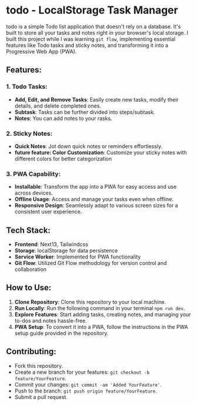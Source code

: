 # todo - LocalStorage Task Manager

todo is a simple Todo list application that doesn't rely on a database. It's built to store all your tasks and notes right in your browser's local storage. I built this project while I was learning `git flow`, implementing essential features like Todo tasks and sticky notes, and transforming it into a Progressive Web App (PWA).

## Features:

### 1. Todo Tasks:

- **Add, Edit, and Remove Tasks**: Easily create new tasks, modify their details, and delete completed ones.
- **Subtask**: Tasks can be further divided into steps/subtask.
- **Notes**: You can add notes to your rasks.

### 2. Sticky Notes:

- **Quick Notes**: Jot down quick notes or reminders effortlessly.
- **future feature: Color Customization**: Customize your sticky notes with different colors for better categorization

### 3. PWA Capability:

- **Installable**: Transform the app into a PWA for easy access and use across devices.
- **Offline Usage**: Access and manage your tasks even when offline.
- **Responsive Design**: Seamlessly adapt to various screen sizes for a consistent user experience.

## Tech Stack:

- **Frontend**: Next13, Tailwindcss
- **Storage**: localStorage for data persistence
- **Service Worker**: Implemented for PWA functionality
- **Git Flow**: Utilized Git Flow methodology for version control and collaboration

## How to Use:

1. **Clone Repository**: Clone this repository to your local machine.
2. **Run Locally**: Run the following command in your terminal `npm run dev`.
3. **Explore Features**: Start adding tasks, creating notes, and managing your to-dos and notes hassle-free.
4. **PWA Setup**: To convert it into a PWA, follow the instructions in the PWA setup guide provided in the repository.

## Contributing:

- Fork this repository.
- Create a new branch for your features: `git checkout -b feature/YourFeature`.
- Commit your changes: `git commit -am 'Added YourFeature'`.
- Push to the branch: `git push origin feature/YourFeature`.
- Submit a pull request.
